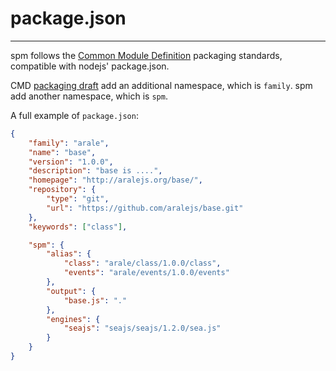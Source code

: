 # package.json

----------

spm follows the [Common Module Definition](https://github.com/spmjs/specification) packaging standards, compatible with nodejs' package.json.

CMD [packaging draft](https://github.com/spmjs/specification/blob/master/draft/package.md) add an additional namespace, which is `family`. spm add another namespace, which is `spm`.

A full example of `package.json`:

```json
{
    "family": "arale",
    "name": "base",
    "version": "1.0.0",
    "description": "base is ....",
    "homepage": "http://aralejs.org/base/",
    "repository": {
        "type": "git",
        "url": "https://github.com/aralejs/base.git"
    },
    "keywords": ["class"],

    "spm": {
        "alias": {
            "class": "arale/class/1.0.0/class",
            "events": "arale/events/1.0.0/events"
        },
        "output": {
            "base.js": "."
        },
        "engines": {
            "seajs": "seajs/seajs/1.2.0/sea.js"
        }
    }
}
```
